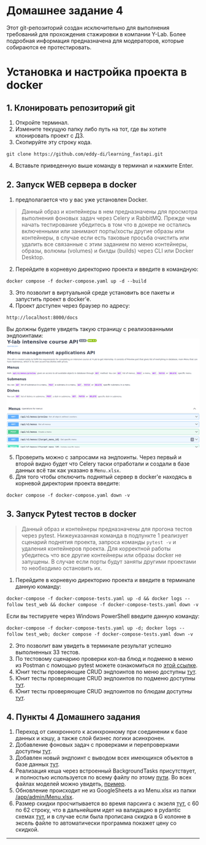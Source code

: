 # Домашнее задание 4

Этот git-репозиторий создан исключительно для выполнения требований для прохождения стажировки в компании Y-Lab. Более подробная информация предназначена для модераторов, которые собираются ее протестировать.

# Установка и настройка проекта в docker
## 1. Клонировать репозиторий git

1. Откройте терминал.
2. Измените текущую папку либо путь на тот, где вы хотите клонировать проект с ДЗ.
3. Скопируйте эту строку кода.

```
git clone https://github.com/eddy-di/learning_fastapi.git
```

4. Вставьте приведенную выше команду в терминал и нажмите Enter.

## 2. Запуск WEB сервера в docker

1. предполагается что у вас уже установлен Docker.

> Данный образ и контейнеры в нем предназначены для просмотра выполнения фоновых задач через Celery и RabbitMQ. Прежде чем начать тестирование убедитесь в том что в докере не остались включенными или занимают порты/хосты другие образы или контейнеры, в случае если есть таковые просьба очистить или удалить все связанные с этим заданием по меню контейнеры, образы, волюмы (volumes) и билды (builds) через CLI или Docker Desktop.

2. Перейдите в корневую директорию проекта и введите в командную:

```
docker compose -f docker-compose.yaml up -d --build
```

3. Это позволит в виртуальной среде установить все пакеты и запустить проект в docker'e.
4. Проект доступен через браузер по адресу:

```
http://localhost:8000/docs
```

Вы должны будете увидеть такую страницу с реализованными эндпоинтами: ![image](./readme_images/schemas_menu.png "Пример эндпоинтов")

5. Проверить можно с запросами на эндпоинты. Через первый и второй видно будет что Celery таски отработали и создали в базе данных всё так как указано в `Menu.xlsx`.
6. Для того чтобы отключить поднятый сервер в docker'e находясь в корневой директории проекта введите:

```
docker compose -f docker-compose.yaml down -v
```

## 3. Запуск Pytest тестов в docker

> Данный образ и контейнеры предназначены для прогона тестов через pytest. Нижеуказанная команда в подпункте 1 реализует сценарий поднятия проекта, запроса команды `pytest -v` и удаления контейнеров проекта. Для корректной работы убедитесь что все другие контейнеры или образы docker не запущены. В случае если порты будут заняты другими проектами то необходимо остановить их.

1. Перейдите в корневую директорию проекта и введите в терминале данную команду:

```
docker-compose -f docker-compose-tests.yaml up -d && docker logs --follow test_web && docker compose -f docker-compose-tests.yaml down -v
```

Если вы тестируете через Windows PowerShell введите данную команду:

```
docker-compose -f docker-compose-tests.yaml up -d; docker logs --follow test_web; docker compose -f docker-compose-tests.yaml down -v
```

2. Это позволит вам увидеть в терминале результат успешно выполненных 33 тестов.
3. По тестовому сценарию проверки кол-ва блюд и подменю в меню из Postman с помощью pytest можете ознакомиться по [этой ссылке](https://github.com/eddy-di/learning_fastapi/blob/main/tests/test_case4_counters.py).
4. Юнит тесты проверяющие CRUD эндпоинтов по меню доступны [тут](https://github.com/eddy-di/learning_fastapi/blob/main/tests/test_menu_crud.py).
5. Юнит тесты проверяющие CRUD эндпоинтов по подменю доступны [тут](https://github.com/eddy-di/learning_fastapi/blob/main/tests/test_submenu_crud.py).
6. Юнит тесты проверяющие CRUD эндпоинтов по блюдам доступны [тут](https://github.com/eddy-di/learning_fastapi/blob/main/tests/test_dish_crud.py).


## 4. Пункты 4 Домашнего задания

1. Переход от синхронного к асинхронному при соединении к базе данных и кэшу, а также слой бизнес логики асинхронен.
2. Добавление фоновых задач с проверками и перепроверками доступны [тут](app/celery/tasks.py).
3. Добавлен новый эндпоинт с выводом всех имеющихся объектов в базе данных [тут](https://github.com/eddy-di/learning_fastapi/blob/187a08fcb6f9e9467308e404529dfbdca5d40eae/app/routers/menu.py#L25).
4. Реализация кеша через встроенный BackgroundTasks присутствует, и полностью используется по всему файлу по этому [пути](app/services/api/). Во всех файлах моделей можно увидеть, [пример](https://github.com/eddy-di/learning_fastapi/blob/187a08fcb6f9e9467308e404529dfbdca5d40eae/app/services/api/dish.py#L28).
5. Обновление происходит не из GoogleSheets а из Menu.xlsx из папки [/app/admin/Menu.xlsx](app/admin/Menu.xlsx).
6. Размер скидки просчитывается во время парсинга с экзеля [тут](https://github.com/eddy-di/learning_fastapi/blob/187a08fcb6f9e9467308e404529dfbdca5d40eae/app/celery/helpers/parser.py#L60), с 60 по 62 строку, что в дальнейшем идет на валидацию в pydantic схемах [тут](https://github.com/eddy-di/learning_fastapi/blob/187a08fcb6f9e9467308e404529dfbdca5d40eae/app/schemas/dish.py#L71), и в случае если была прописана скидка в G колонне в эксель файле то автоматически программа покажет цену со скидкой.
---
